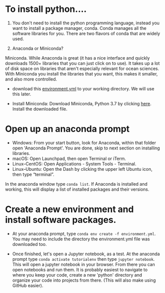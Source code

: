 
# To install python....

1.  You don't need to install the python programming language, instead you want to install a package manager, conda.  Conda manages all the software libraries for you.  There are two flavors of conda that are widely used.

1. Anaconda or Miniconda?

Miniconda.  While Anaconda is great (it has a nice interface and quickly downloads 1500+ libraries that you can just click on to use).  It takes up a lot of disk space on libraries that aren't especially relevant for ocean sciences. With Miniconda you install the libraries that you want, this makes it smaller, and also more controlled.  

* download this [environment.yml](https://github.com/python4oceanography/ocean_python_tutorial/blob/master/environment.yml) to your working directory.  We will use this later.  

* Install Miniconda:  Download Miniconda, Python 3.7 by clicking [here](https://docs.conda.io/en/latest/miniconda.html).  Install the downloaded file.  

# Open up an anaconda prompt
* Windows:  From your start button, look for Anaconda, within that folder open 'Anaconda Prompt'.  You are done, skip to next section on installing libraries.
* macOS: Open Launchpad, then open Terminal or iTerm.
* Linux–CentOS: Open Applications - System Tools - Terminal.
* Linux–Ubuntu: Open the Dash by clicking the upper left Ubuntu icon, then type “terminal”.

In the anaconda window type `conda list`.  If Anaconda is installed and working, this will display a list of installed packages and their versions.

# Create a new environment and install software packages.  

* At your anaconda prompt, type `conda env create -f environment.yml`.  You may need to include the directory the environment.yml file was downloaded too.

* Once finished, let's open a Jupyter notebook, as a test.  At the anaconda prompt type `conda activate tutorialenv` then type `jupyter notebook`.  This will open a jupyter notebook in your browser.  From there you can open notebooks and run them.  It is probably easiest to navigate to where you keep your code, create a new 'python' directory and organize your code into projects from there.  (This will also make using GitHub easier).

